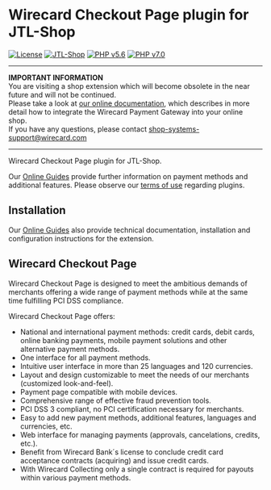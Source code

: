 # Wirecard Checkout Page plugin for JTL-Shop

[![License](https://img.shields.io/badge/license-GPLv2-blue.svg)](https://raw.githubusercontent.com/wirecard/jtlshop-wcp/master/LICENSE)
[![JTL-Shop](https://img.shields.io/badge/JTL--Shop-v4.06-green.svg)](https://www.jtl-software.de/)
[![PHP v5.6](https://img.shields.io/badge/php-v5.6-yellow.svg)](http://www.php.net)
[![PHP v7.0](https://img.shields.io/badge/php-v7.0-yellow.svg)](http://www.php.net)

----
**IMPORTANT INFORMATION**  
You are visiting a shop extension which will become obsolete in the near future and will not be continued.  
Please take a look at [our online documentation](https://doc.wirecard.com), which describes in more detail how to integrate the Wirecard Payment Gateway into your online shop.  
If you have any questions, please contact shop-systems-support@wirecard.com  

----

Wirecard Checkout Page plugin for JTL-Shop. 

Our [Online Guides](https://guides.wirecard.at/) provide further information on payment methods and additional features. Please observe our [terms of use](https://guides.wirecard.at/shop_plugins:info#terms_of_use) regarding plugins.

## Installation
Our [Online Guides](https://guides.wirecard.at/shop_plugins:jtlshop_wcp:start "Installation details") also provide technical documentation, installation and configuration instructions for the extension.


## Wirecard Checkout Page
Wirecard Checkout Page is designed to meet the ambitious demands of merchants offering a wide range of payment methods while at the same time fulfilling PCI DSS compliance.

Wirecard Checkout Page offers:
- National and international payment methods: credit cards, debit cards, online banking payments, mobile payment solutions and other alternative payment methods.
- One interface for all payment methods.
- Intuitive user interface in more than 25 languages and 120 currencies.
- Layout and design customizable to meet the needs of our merchants (customized look-and-feel).
- Payment page compatible with mobile devices.
- Comprehensive range of effective fraud prevention tools.
- PCI DSS 3 compliant, no PCI certification necessary for merchants.
- Easy to add new payment methods, additional features, languages and currencies, etc.
- Web interface for managing payments (approvals, cancelations, credits, etc.).
- Benefit from Wirecard Bank´s license to conclude credit card acceptance contracts (acquiring) and issue credit cards.
- With Wirecard Collecting only a single contract is required for payouts within various payment methods.
